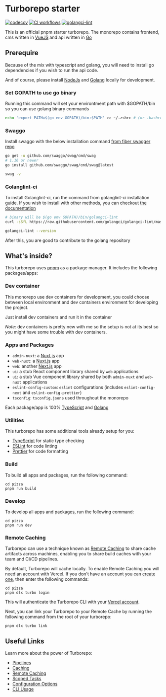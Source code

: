 # Turborepo starter

[![codecov](https://codecov.io/github/nomorechokedboy/pizza/branch/main/graph/badge.svg?token=8USH85MRVT)](https://codecov.io/github/nomorechokedboy/pizza)
[![CI workflows](https://github.com/nomorechokedboy/pizza/actions/workflows/ci.yml/badge.svg?branch=main)](https://github.com/nomorechokedboy/pizza/actions/workflows/ci.yml)
[![golangci-lint](https://github.com/nomorechokedboy/pizza/actions/workflows/golangci-lint.yml/badge.svg)](https://github.com/nomorechokedboy/pizza/actions/workflows/golangci-lint.yml)

This is an official pnpm starter turborepo. The monorepo contains frontend, cms written in [VueJS](https://vuejs.org) and api written in [Go](https://go.dev/)

## Prerequire

Because of the mix with typescript and golang, you will need to install go dependencies if you wish to run the api code.

And of course, please install [NodeJs](https://nodejs.dev/) and [Golang](https://go.dev/) locally for development.

### Set GOPATH to use go binary

Running this command will set your environtment path with $GOPATH/bin so you can use golang binary commands

```sh
echo 'export PATH=$(go env GOPATH)/bin:$PATH' >> ~/.zshrc # (or .bashrc)
```

### Swaggo

Install swaggo with the below installation command [from fiber swagger repo](https://github.com/gofiber/swagger)

```sh
go get -u github.com/swaggo/swag/cmd/swag
# 1.16 or newer
go install github.com/swaggo/swag/cmd/swag@latest

swag -v
```

### Golanglint-ci

To install Golanglint-ci, run the command from golanglint-ci installation guide. If you wish to install with other methods, you can checkout [the documentation](https://golangci-lint.run/usage/install/)

```sh
# binary will be $(go env GOPATH)/bin/golangci-lint
curl -sSfL https://raw.githubusercontent.com/golangci/golangci-lint/master/install.sh | sh -s -- -b $(go env GOPATH)/bin v1.50.1

golangci-lint --version
```

After this, you are good to contribute to the golang repository

## What's inside?

This turborepo uses [pnpm](https://pnpm.io) as a package manager. It includes the following packages/apps:

### Dev container

This monorepo use dev containers for development, you could choose between local environment and dev containers environment for developing the project.

Just install dev containers and run it in the container

_Note_: dev containers is pretty new with me so the setup is not at its best so you might have some trouble with dev containers.

### Apps and Packages

- `admin-nuxt`: a [Nuxt.js](https://nuxt.com) app
- `web-nuxt`: a [Nuxt.js](https://nuxt.com) app
- `web`: another [Next.js](https://nextjs.org) app
- `ui`: a stub React component library shared by `web` applications
- `ui`: a stub Vue component library shared by both `admin-nuxt` and `web-nuxt` applications
- `eslint-config-custom`: `eslint` configurations (includes `eslint-config-next` and `eslint-config-prettier`)
- `tsconfig`: `tsconfig.json`s used throughout the monorepo

Each package/app is 100% [TypeScript](https://www.typescriptlang.org/) and [Golang](https://go.dev/)

### Utilities

This turborepo has some additional tools already setup for you:

- [TypeScript](https://www.typescriptlang.org/) for static type checking
- [ESLint](https://eslint.org/) for code linting
- [Prettier](https://prettier.io) for code formatting

### Build

To build all apps and packages, run the following command:

```
cd pizza
pnpm run build
```

### Develop

To develop all apps and packages, run the following command:

```
cd pizza
pnpm run dev
```

### Remote Caching

Turborepo can use a technique known as [Remote Caching](https://turborepo.org/docs/core-concepts/remote-caching) to share cache artifacts across machines, enabling you to share build caches with your team and CI/CD pipelines.

By default, Turborepo will cache locally. To enable Remote Caching you will need an account with Vercel. If you don't have an account you can [create one](https://vercel.com/signup), then enter the following commands:

```
cd pizza
pnpm dlx turbo login
```

This will authenticate the Turborepo CLI with your [Vercel account](https://vercel.com/docs/concepts/personal-accounts/overview).

Next, you can link your Turborepo to your Remote Cache by running the following command from the root of your turborepo:

```
pnpm dlx turbo link
```

## Useful Links

Learn more about the power of Turborepo:

- [Pipelines](https://turborepo.org/docs/core-concepts/pipelines)
- [Caching](https://turborepo.org/docs/core-concepts/caching)
- [Remote Caching](https://turborepo.org/docs/core-concepts/remote-caching)
- [Scoped Tasks](https://turborepo.org/docs/core-concepts/scopes)
- [Configuration Options](https://turborepo.org/docs/reference/configuration)
- [CLI Usage](https://turborepo.org/docs/reference/command-line-reference)
